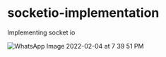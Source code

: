 # socketio-implementation
Implementing socket io

![WhatsApp Image 2022-02-04 at 7 39 51 PM](https://user-images.githubusercontent.com/46647645/152543071-9c7cd100-f75f-4f86-992c-3cdb1c5ad1b3.jpeg)
